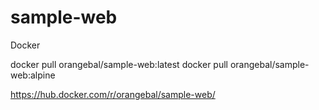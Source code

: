 # sample-web

Docker

docker pull orangebal/sample-web:latest
docker pull orangebal/sample-web:alpine



https://hub.docker.com/r/orangebal/sample-web/
